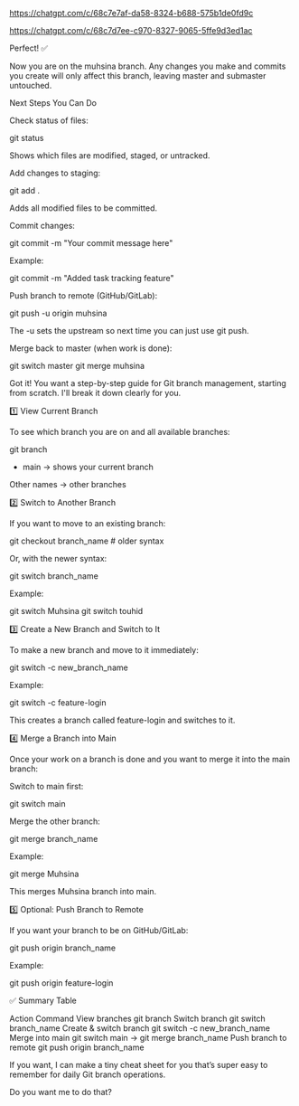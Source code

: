 
https://chatgpt.com/c/68c7e7af-da58-8324-b688-575b1de0fd9c

https://chatgpt.com/c/68c7d7ee-c970-8327-9065-5ffe9d3ed1ac


Perfect! ✅

Now you are on the muhsina branch. Any changes you make and commits you create will only affect this branch, leaving master and submaster untouched.

Next Steps You Can Do

Check status of files:

git status


Shows which files are modified, staged, or untracked.

Add changes to staging:

git add .


Adds all modified files to be committed.

Commit changes:

git commit -m "Your commit message here"


Example:

git commit -m "Added task tracking feature"


Push branch to remote (GitHub/GitLab):

git push -u origin muhsina


The -u sets the upstream so next time you can just use git push.

Merge back to master (when work is done):

git switch master
git merge muhsina


<!-- ------------------------------------- -->

Got it! You want a step-by-step guide for Git branch management, starting from scratch. I'll break it down clearly for you.

1️⃣ View Current Branch

To see which branch you are on and all available branches:

git branch


* main → shows your current branch

Other names → other branches

2️⃣ Switch to Another Branch

If you want to move to an existing branch:

git checkout branch_name   # older syntax


Or, with the newer syntax:

git switch branch_name


Example:

git switch Muhsina
git switch touhid

3️⃣ Create a New Branch and Switch to It

To make a new branch and move to it immediately:

git switch -c new_branch_name


Example:

git switch -c feature-login


This creates a branch called feature-login and switches to it.

4️⃣ Merge a Branch into Main

Once your work on a branch is done and you want to merge it into the main branch:

Switch to main first:

git switch main


Merge the other branch:

git merge branch_name


Example:

git merge Muhsina


This merges Muhsina branch into main.

5️⃣ Optional: Push Branch to Remote

If you want your branch to be on GitHub/GitLab:

git push origin branch_name


Example:

git push origin feature-login


✅ Summary Table

Action	Command
View branches	git branch
Switch branch	git switch branch_name
Create & switch branch	git switch -c new_branch_name
Merge into main	git switch main → git merge branch_name
Push branch to remote	git push origin branch_name

If you want, I can make a tiny cheat sheet for you that’s super easy to remember for daily Git branch operations.

Do you want me to do that?